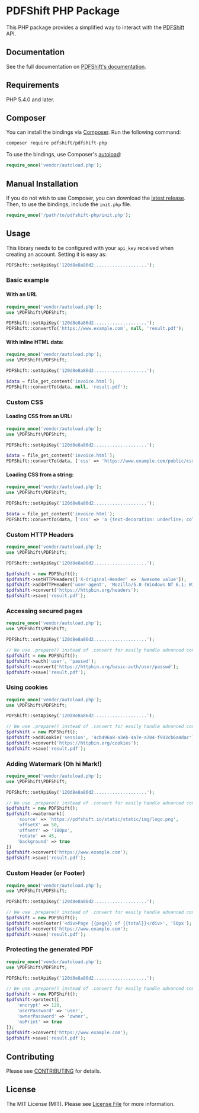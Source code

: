# PDFShift PHP Package

This PHP package provides a simplified way to interact with the [PDFShift](https://pdfshift.io) API.

## Documentation

See the full documentation on [PDFShift's documentation](https://pdfshift.io/documentation).

## Requirements

PHP 5.4.0 and later.

## Composer

You can install the bindings via [Composer](http://getcomposer.org/). Run the following command:

```bash
composer require pdfshift/pdfshift-php
```

To use the bindings, use Composer's [autoload](https://getcomposer.org/doc/01-basic-usage.md#autoloading):

```php
require_once('vendor/autoload.php');
```

## Manual Installation

If you do not wish to use Composer, you can download the [latest release](https://github.com/pdfshift/pdfshift-php/releases). Then, to use the bindings, include the `init.php` file.

```php
require_once('/path/to/pdfshift-php/init.php');
```

## Usage

This library needs to be configured with your `api_key` received when creating an account.
Setting it is easy as:

```php
PDFShift::setApiKey('120d8e8a86d2....................');
```


### Basic example

#### With an URL

```php
require_once('vendor/autoload.php');
use \PDFShift\PDFShift;

PDFShift::setApiKey('120d8e8a86d2....................');
PDFShift::convertTo('https://www.example.com', null, 'result.pdf');
```

#### With inline HTML data:

```php
require_once('vendor/autoload.php');
use \PDFShift\PDFShift;

PDFShift::setApiKey('120d8e8a86d2....................');

$data = file_get_content('invoice.html');
PDFShift::convertTo(data, null, 'result.pdf');
```

### Custom CSS

#### Loading CSS from an URL:

```php
require_once('vendor/autoload.php');
use \PDFShift\PDFShift;

PDFShift::setApiKey('120d8e8a86d2....................');

$data = file_get_content('invoice.html');
PDFShift::convertTo(data, ['css' => 'https://www.example.com/public/css/print.css'], 'result.pdf');
```

#### Loading CSS from a string:

```php
require_once('vendor/autoload.php');
use \PDFShift\PDFShift;

PDFShift::setApiKey('120d8e8a86d2....................');

$data = file_get_content('invoice.html');
PDFShift::convertTo(data, ['css' => 'a {text-decoration: underline; color: blue}'], 'result.pdf');
```

### Custom HTTP Headers

```php
require_once('vendor/autoload.php');
use \PDFShift\PDFShift;

PDFShift::setApiKey('120d8e8a86d2....................');

$pdfshift = new PDFShift();
$pdfshift->setHTTPHeaders(['X-Original-Header' => 'Awesome value']);
$pdfshift->addHTTPHeader('user-agent', 'Mozilla/5.0 (Windows NT 6.1; Win64; x64; rv:47.0) Gecko/20100101 Firefox/47.0'); // Also works like this
$pdfshift->convert('https://httpbin.org/headers');
$pdfshift->save('result.pdf');
```

### Accessing secured pages

```php
require_once('vendor/autoload.php');
use \PDFShift\PDFShift;

PDFShift::setApiKey('120d8e8a86d2....................');

// We use .prepare() instead of .convert for easily handle advanced configuration
$pdfshift = new PDFShift();
$pdfshift->auth('user', 'passwd');
$pdfshift->convert('https://httpbin.org/basic-auth/user/passwd');
$pdfshift->save('result.pdf');
```

### Using cookies

```php
require_once('vendor/autoload.php');
use \PDFShift\PDFShift;

PDFShift::setApiKey('120d8e8a86d2....................');

// We use .prepare() instead of .convert for easily handle advanced configuration
$pdfshift = new PDFShift();
$pdfshift->addCookie('session', '4cb496a8-a3eb-4a7e-a704-f993cb6a4dac');
$pdfshift->convert('https://httpbin.org/cookies');
$pdfshift->save('result.pdf');
```

### Adding Watermark (Oh hi Mark!)

```php
require_once('vendor/autoload.php');
use \PDFShift\PDFShift;

PDFShift::setApiKey('120d8e8a86d2....................');

// We use .prepare() instead of .convert for easily handle advanced configuration
$pdfshift = new PDFShift();
$pdfshift->watermark([
    'source' => 'https://pdfshift.io/static/static/img/logo.png',
    'offsetX' => 50,
    'offsetY' => '100px',
    'rotate' => 45,
    'background' => true
])
$pdfshift->convert('https://www.example.com');
$pdfshift->save('result.pdf');
```

### Custom Header (or Footer)

```php
require_once('vendor/autoload.php');
use \PDFShift\PDFShift;

PDFShift::setApiKey('120d8e8a86d2....................');

// We use .prepare() instead of .convert for easily handle advanced configuration
$pdfshift = new PDFShift();
$pdfshift->setFooter('<div>Page {{page}} of {{total}}</div>', '50px');
$pdfshift->convert('https://www.example.com');
$pdfshift->save('result.pdf');
```

### Protecting the generated PDF

```php
require_once('vendor/autoload.php');
use \PDFShift\PDFShift;

PDFShift::setApiKey('120d8e8a86d2....................');

// We use .prepare() instead of .convert for easily handle advanced configuration
$pdfshift = new PDFShift();
$pdfshift->protect([
    'encrypt' => 128,
    'userPassword' => 'user',
    'ownerPassword' => 'owner',
    'noPrint' => true
]);
$pdfshift->convert('https://www.example.com');
$pdfshift->save('result.pdf');
```


## Contributing

Please see [CONTRIBUTING](https://github.com/pdfshift/pdfshift-php/blob/master/CONTRIBUTING.md) for details.


## License

The MIT License (MIT). Please see [License File](LICENSE.md) for more information.
